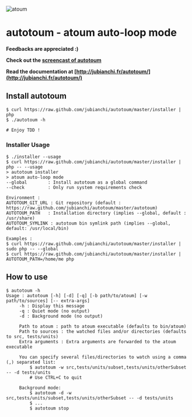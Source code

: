 ![atoum](http://downloads.atoum.org/images/logo.png)

# autotoum - atoum auto-loop mode

**Feedbacks are appreciated :)**

**Check out the [screencast of autotoum](http://youtu.be/Rwp91TwkmsE)**

**Read the documentation at [http://jubianchi.fr/autotoum/](http://jubianchi.fr/autotoum/)**

## Install autotoum

```shell
$ curl https://raw.github.com/jubianchi/autotoum/master/installer | php
$ ./autotoum -h

# Enjoy TDD !
```

### Installer Usage

```shell
$ ./installer --usage
$ curl https://raw.github.com/jubianchi/autotoum/master/installer | php -- --usage
> autotoum installer
> atoum auto-loop mode
--global        : Install autotoum as a global command
--check         : Only run system requirements check

Environment :
AUTOTOUM_GIT_URL : Git repository (default : https://raw.github.com/jubianchi/autotoum/master/autotoum)
AUTOTOUM_PATH   : Installation directory (implies --global, default : /usr/share)
AUTOTOUM_SYMLINK : autotoum bin symlink path (implies --global, default: /usr/local/bin)

Examples :
$ curl https://raw.github.com/jubianchi/autotoum/master/installer | sudo php -- --global
$ curl https://raw.github.com/jubianchi/autotoum/master/installer | AUTOTOUM_PATH=/home/me php
```

## How to use

```
$ autotoum -h
Usage : autotoum [-h] [-d] [-q] [-b path/to/atoum] [-w path/to/sources] [-- extra-args]
     -h : Display this message
     -q : Quiet mode (no output)
     -d : Background mode (no output)

     Path to atoum : path to atoum executable (defaults to bin/atoum)
     Path to sources : the watched files and/or directories (defaults to src, tests/units)
     Extra arguments : Extra arguments are forwarded to the atoum executable

     You can specify several files/directories to watch using a comma (,) separated list:
         $ autotoum -w src,tests/units/subset,tests/units/otherSubset -- -d tests/units
         # Use CTRL+C to quit

     Background mode:
         $ autotoum -d -w src,tests/units/subset,tests/units/otherSubset -- -d tests/units
         $ ...
         $ autotoum stop
 ```